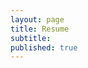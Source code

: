 ```yaml
---
layout: page
title: Resume
subtitle: 
published: true
---
```

<center>
<object data="{{ https://ghimiremukesh.github.io/Ghimire_Mukesh_Resume.pdf }}" width="1000" height="1000" type='application/pdf'/>
</center>
